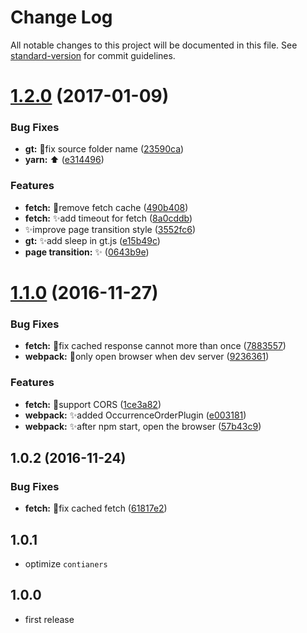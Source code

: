 # Change Log

All notable changes to this project will be documented in this file. See [standard-version](https://github.com/conventional-changelog/standard-version) for commit guidelines.

<a name="1.2.0"></a>
# [1.2.0](https://github.com/vivaxy/gt-react-scaffold/compare/v1.1.0...v1.2.0) (2017-01-09)


### Bug Fixes

* **gt:** :bug:fix source folder name ([23590ca](https://github.com/vivaxy/gt-react-scaffold/commit/23590ca))
* **yarn:** :arrow_up: ([e314496](https://github.com/vivaxy/gt-react-scaffold/commit/e314496))


### Features

* **fetch:** :art:remove fetch cache ([490b408](https://github.com/vivaxy/gt-react-scaffold/commit/490b408))
* **fetch:** :sparkles:add timeout for fetch ([8a0cddb](https://github.com/vivaxy/gt-react-scaffold/commit/8a0cddb))
* :sparkles:improve page transition style ([3552fc6](https://github.com/vivaxy/gt-react-scaffold/commit/3552fc6))
* **gt:** :sparkles:add sleep in gt.js ([e15b49c](https://github.com/vivaxy/gt-react-scaffold/commit/e15b49c))
* **page transition:** :sparkles: ([0643b9e](https://github.com/vivaxy/gt-react-scaffold/commit/0643b9e))



<a name="1.1.0"></a>
# [1.1.0](https://github.com/vivaxy/gt-react-scaffold/compare/v1.0.2...v1.1.0) (2016-11-27)


### Bug Fixes

* **fetch:** :bug:fix cached response cannot  more than once ([7883557](https://github.com/vivaxy/gt-react-scaffold/commit/7883557))
* **webpack:** :bug:only open browser when dev server ([9236361](https://github.com/vivaxy/gt-react-scaffold/commit/9236361))


### Features

* **fetch:** :art:support CORS ([1ce3a82](https://github.com/vivaxy/gt-react-scaffold/commit/1ce3a82))
* **webpack:** :sparkles:added OccurrenceOrderPlugin ([e003181](https://github.com/vivaxy/gt-react-scaffold/commit/e003181))
* **webpack:** :sparkles:after npm start, open the browser ([57b43c9](https://github.com/vivaxy/gt-react-scaffold/commit/57b43c9))



<a name="1.0.2"></a>
## 1.0.2 (2016-11-24)


### Bug Fixes

* **fetch:** :bug:fix cached fetch ([61817e2](https://github.com/vivaxy/gt-react-scaffold/commit/61817e2))



## 1.0.1

* optimize `contianers`

## 1.0.0

* first release
